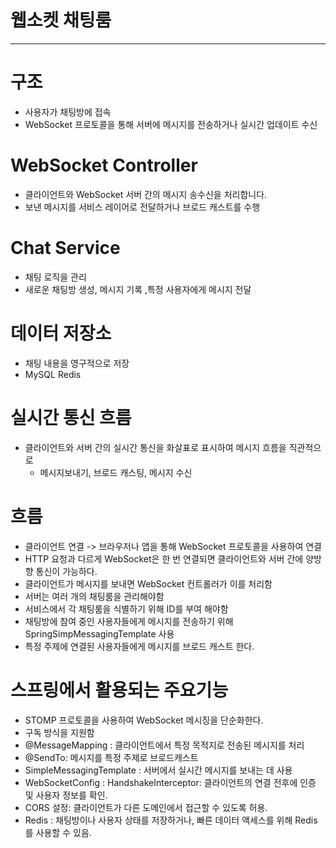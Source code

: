 # 웹소켓 채팅룸 

---
# 구조 

- 사용자가 채팅방에 접속
- WebSocket 프로토콜을 통해 서버에 메시지를 전송하거나 실시간 업데이트 수신


# WebSocket Controller 
- 클라이언트와 WebSocket 서버 간의 메시지 송수신을 처리합니다. 
- 보낸 메시지를 서비스 레이어로 전달하거나 브로드 캐스트를 수행 


# Chat Service 
- 채팅 로직을 관리 
- 새로운 채팅방 생성, 메시지 기록 ,특정 사용자에게 메시지 전달 


# 데이터 저장소 
- 채팅 내용을 영구적으로 저장
- MySQL Redis

# 실시간 통신 흐름 
- 클라이언트와 서버 간의 실시간 통신을 화살표로 표시하여 메시지 흐름을 직관적으로
  - 메시지보내기, 브로드 캐스팅, 메시지 수신 

  
# 흐름 
- 클라이언트 연결 -> 브라우저나 앱을 통해 WebSocket 프로토콜을 사용하여 연결
- HTTP 요청과 다르게 WebSocket은 한 번 연결되면 클라이언트와 서버 간에 양방향 통신이 가능하다.
- 클라이언트가 메시지를 보내면 WebSocket 컨트롤러가 이를 처리함 
- 서버는 여러 개의 채팅룸을 관리해야함 
- 서비스에서 각 채팅룸을 식별하기 위해 ID를 부여 해야함 
- 채팅방에 참여 중인 사용자들에게 메시지를 전송하기 위해 SpringSimpMessagingTemplate 사용 
- 특정 주제에 연결된 사용자들에게 메시지를 브로드 캐스트 한다. 


# 스프링에서 활용되는 주요기능 
- STOMP 프로토콜을 사용하여 WebSocket 메시징을 단순화한다.
- 구독 방식을 지원함
- @MessageMapping : 클라이언트에서 특정 목적지로 전송된 메시지를 처리 
- @SendTo: 메시지를 특정 주제로 브로드캐스트
- SimpleMessagingTemplate : 서버에서 실시간 메시지를 보내는 데 사용
- WebSocketConfig : HandshakeInterceptor: 클라이언트의 연결 전후에 인증 및 사용자 정보를 확인.
- CORS 설정: 클라이언트가 다른 도메인에서 접근할 수 있도록 허용.
-  Redis : 채팅방이나 사용자 상태를 저장하거나, 빠른 데이터 액세스를 위해 Redis를 사용할 수 있음.

